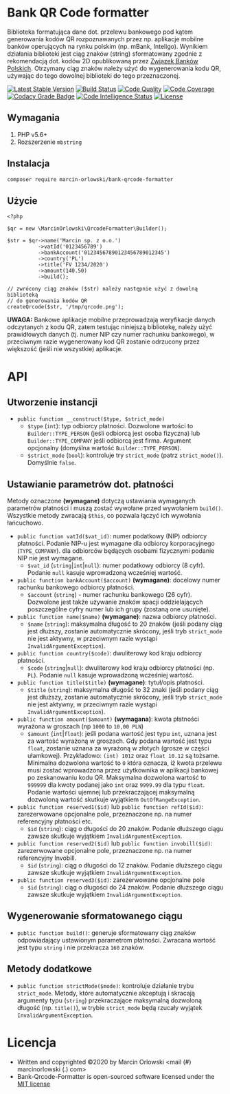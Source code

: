 # Bank QR Code formatter #

Biblioteka formatująca dane dot. przelewu bankowego pod kątem generowania
kodów QR rozpoznawanych przez np. aplikacje mobilne banków operujących na rynku
polskim (np. mBank, Inteligo). Wynikiem działania biblioteki jest ciąg znaków
(string) sformatowany zgodnie z rekomendacją dot. kodów 2D opublikowaną przez
[Związek Banków Polskich](https://zbp.pl/public/repozytorium/dla_bankow/rady_i_komitety/bankowosc_elektroczniczna/rada_bankowosc_elektr/zadania/2013.12.03_-_Rekomendacja_-_Standard_2D.pdf
). Otrzymany ciąg znaków należy użyć do wygenerowania kodu QR, używając
do tego dowolnej biblioteki do tego przeznaczonej.

[![Latest Stable Version](https://poser.pugx.org/marcin-orlowski/bank-qrcode-formatter/v/stable)](https://packagist.org/packages/marcin-orlowski/bank-qrcode-formatter)
[![Build Status](https://travis-ci.org/MarcinOrlowski/bank-qrcode-formatter.svg?branch=master)](https://travis-ci.org/MarcinOrlowski/bank-qrcode-formatter)
[![Code Quality](https://scrutinizer-ci.com/g/MarcinOrlowski/bank-qrcode-formatter/badges/quality-score.png?b=master)](https://scrutinizer-ci.com/g/MarcinOrlowski/bank-qrcode-formatter/?branch=master)
[![Code Coverage](https://scrutinizer-ci.com/g/MarcinOrlowski/bank-qrcode-formatter/badges/coverage.png?b=master)](https://scrutinizer-ci.com/g/MarcinOrlowski/bank-qrcode-formatter/?branch=master)
[![Codacy Grade Badge](https://api.codacy.com/project/badge/Grade/2cb056aba92b417981bd1f99a38352f3)](https://www.codacy.com/app/MarcinOrlowski/bank-qrcode-formatter)
[![Code Intelligence Status](https://scrutinizer-ci.com/g/MarcinOrlowski/bank-qrcode-formatter/badges/code-intelligence.svg?b=master)](https://scrutinizer-ci.com/code-intelligence)
[![License](https://poser.pugx.org/marcin-orlowski/bank-qrcode-formatter/license)](https://packagist.org/packages/marcin-orlowski/bank-qrcode-formatter)

## Wymagania ##

1. PHP v5.6+
1. Rozszerzenie `mbstring`

## Instalacja ##

```bash
composer require marcin-orlowski/bank-qrcode-formatter
```

## Użycie ##

```
<?php

$qr = new \MarcinOrlowski\QrcodeFormatter\Builder();

$str = $qr->name('Marcin sp. z o.o.')
          ->vatId('0123456789')
          ->bankAccount('01234567890123456789012345')
          ->country('PL')
          ->title('FV 1234/2020')
          ->amount(140.50)
          ->build();

// zwrócony ciąg znaków ($str) należy następnie użyć z dowolną biblioteką
// do generowania kodów QR
createQrcode($str, '/tmp/qrcode.png');
```

**UWAGA:** Bankowe aplikacje mobilne przeprowadzają weryfikacje danych  
odczytanych z kodu QR, zatem testując niniejszą bibliotekę, należy użyć
prawidłowych danych (tj. numer NIP czy numer rachunku bankowego), w
przeciwnym razie wygenerowany kod QR zostanie odrzucony przez
większość (jeśli nie wszystkie) aplikacje.

# API #

## Utworzenie instancji ##

 * `public function __construct($type, $strict_mode)`
    * `$type` (`int`): typ odbiorcy płatności. Dozwolone wartości to `Builder::TYPE_PERSON` (jeśli odbiorcą jest osoba fizyczna)
    lub `Builder::TYPE_COMPANY` jeśli odbiorcą jest firma. Argument opcjonalny (domyślna wartość `Builder::TYPE_PERSON`).
    * `$strict_mode` (`bool`): kontroluje try `strict_mode` (patrz `strict_mode()`). Domyślnie `false`.

## Ustawianie parametrów dot. płatności ##

Metody oznaczone **(wymagane)** dotyczą ustawiania wymaganych parametrów płatności i muszą zostać wywołane przed wywołaniem
`build()`. Wszystkie metody zwracają `$this`, co pozwala łączyć ich wywołania łańcuchowo.

 * `public function vatId($vat_id)`: numer podatkowy (NIP) odbiorcy płatności. Podanie NIP-u jest wymagane dla odbiorcy
   korporacyjnego (`TYPE_COMPANY`). dla odbiorców będących osobami fizycznymi podanie NIP nie jest wymagane.
   * `$vat_id` (`string`|`int`|`null`): numer podatkowy odbiorcy (8 cyfr). Podanie `null` kasuje wprowadzoną wcześniej wartość.
 * `public function bankAccount($account)` **(wymagane)**: docelowy numer rachunku bankowego odbiorcy płatności.
   * `$account` (`string`) - numer rachunku bankowego (26 cyfr). Dozwolone jest także używanie znaków spacji oddzielających
   poszczególne cyfry numer lub ich grupy (zostaną one usunięte).
 * `public function name($name)` **(wymagane)**: nazwa odbiorcy płatności.
   * `$name` (`string`): maksymalna długość to 20 znaków (jeśli podany ciąg jest dłuższy, zostanie automatycznie skrócony, jeśli
   tryb `strict_mode` nie jest aktywny, w przeciwnym razie wystąpi `InvalidArgumentException`).
 * `public function country($code)`: dwuliterowy kod kraju odbiorcy płatności.
   * `$code` (`string`|`null`): dwuliterowy kod kraju odbiorcy płatności (np. `PL`). Podanie `null` kasuje wprowadzoną wcześniej wartość.
 * `public function title($title)` **(wymagane)**: tytuł/opis płatności.
   * `$title` (`string`): maksymalna długość to 32 znaki (jeśli podany ciąg jest dłuższy, zostanie automatycznie skrócony, jeśli
   tryb `strict_mode` nie jest aktywny, w przeciwnym razie wystąpi `InvalidArgumentException`).
 * `public function amount($amount)` **(wymagana)**: kwota płatności wyrażona w groszach (np `1000` to `10,00 PLN`)
   * `$amount` (`int`|`float`): jeśli podana wartość jest typu `int`, uznana jest za wartość wyrażoną w groszach. Gdy podana wartość
   jest typu `float`, zostanie uznana za wyrażoną w złotych (grosze w części ułamkowej). Przykładowo: `(int) 1012` oraz `float 10.12`
   są tożsame. Minimalna dozwolona wartość to `0` która oznacza, iż kwota przelewu musi zostać wprowadzona przez użytkownika
   w aplikacji bankowej po zeskanowaniu kodu QR. Maksymalna dozwolona wartość to `999999` dla kwoty podanej jako `int` oraz
   `9999.99` dla typu `float`. Podanie wartości ujemnej lub przekraczającej maksymalną dozwoloną wartość skutkuje wyjątkiem
   `OutOfRangeException`.
 * `public function reserved1($id)` lub `public function refId($id)`: zarezerwowane opcjonalne pole, przeznaczone np. na numer referencyjny
   płatności etc.
   * `$id` (`string`): ciąg o długości do 20 znaków. Podanie dłuższego ciągu zawsze skutkuje wyjątkiem `InvalidArgumentException`.
 * `public function reserved2($id)` lub `public function invobill($id)`: zarezerwowane opcjonalne pole, przeznaczone np. na numer
   referencyjny Invobill.
   * `$id` (`string`): ciąg o długości do 12 znaków. Podanie dłuższego ciągu zawsze skutkuje wyjątkiem `InvalidArgumentException`.
 * `public function reserved3($id)`: zarezerwowane opcjonalne pole
   * `$id` (`string`): ciąg o długości do 24 znaków. Podanie dłuższego ciągu zawsze skutkuje wyjątkiem `InvalidArgumentException`.

## Wygenerowanie sformatowanego ciągu ##

 * `public function build()`: generuje sformatowany ciąg znaków odpowiadający ustawionym parametrom płatności. Zwracana
    wartość jest typu `string` i nie przekracza `160` znaków.

## Metody dodatkowe ##

 * `public function strictMode($mode)`: kontroluje działanie trybu `strict_mode`. Metody, które automatycznie akceptują
   i skracają argumenty typu (`string`) przekraczające maksymalną dozwoloną długość (np. `title()`), w trybie `strict_mode`
   będą rzucały wyjątek `InvalidArgumentException`.

# Licencja #

 * Written and copyrighted &copy;2020 by Marcin Orlowski <mail (#) marcinorlowski (.) com>
 * Bank-Qrcode-Formatter is open-sourced software licensed under the [MIT license](http://opensource.org/licenses/MIT)
